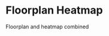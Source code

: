 <!-- This README file is going to be the one displayed on the Grafana.com website for your plugin -->

# Floorplan Heatmap

Floorplan and heatmap combined

